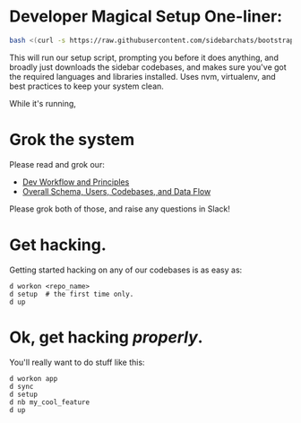 
# Developer Magical Setup One-liner:

```bash
bash <(curl -s https://raw.githubusercontent.com/sidebarchats/bootstrap/master/bootstrap.sh)
```

This will run our setup script, prompting you before it does anything, and broadly just downloads the sidebar codebases, and makes sure you've got the required languages and libraries installed.  Uses nvm, virtualenv, and best practices to keep your system clean.

While it's running,

# Grok the system

Please read and grok our:
- [Dev Workflow and Principles](https://github.com/sidebarchats/meta/wiki/Developer-Workflow-&-Principles)
- [Overall Schema, Users, Codebases, and Data Flow](https://github.com/sidebarchats/meta/wiki/Overall-Schema-and-Data-Flow) 

Please grok both of those, and raise any questions in Slack!



# Get hacking.

Getting started hacking on any of our codebases is as easy as:

```
d workon <repo_name>
d setup  # the first time only.
d up
```


# Ok, get hacking *properly*.

You'll really want to do stuff like this:

```
d workon app
d sync
d setup
d nb my_cool_feature
d up
```



